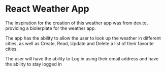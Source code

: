 # React Weather App

The inspiration for the creation of this weather app was from dev.to, providing a biolerplate for the weather app.

The app has the ability to allow the user to look up the weather in different cities, as well as Create, Read, Update and Delete a list of their favorite cities.


The user will have the ability to Log in using their email address and have the ability to stay logged in 


